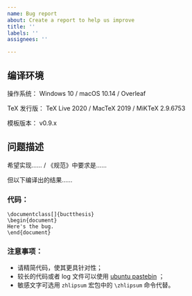 ```yaml
---
name: Bug report
about: Create a report to help us improve
title: ''
labels: ''
assignees: ''

---
```


## 编译环境

操作系统： Windows 10 / macOS 10.14 / Overleaf

TeX 发行版： TeX Live 2020 / MacTeX 2019 / MiKTeX 2.9.6753

模板版本： v0.9.x

## 问题描述

希望实现……   /  《规范》中要求是……

但以下编译出的结果……

### 代码：
```TeX
\documentclass[]{buctthesis}
\begin{document}
Here's the bug.
\end{document}
```

### 注意事项：
- 请精简代码，使其更具针对性；
- 较长的代码或者 log 文件可以使用 [ubuntu pastebin](https://paste.ubuntu.com/) ；
- 敏感文字可选用 `zhlipsum` 宏包中的 `\zhlipsum` 命令代替。
